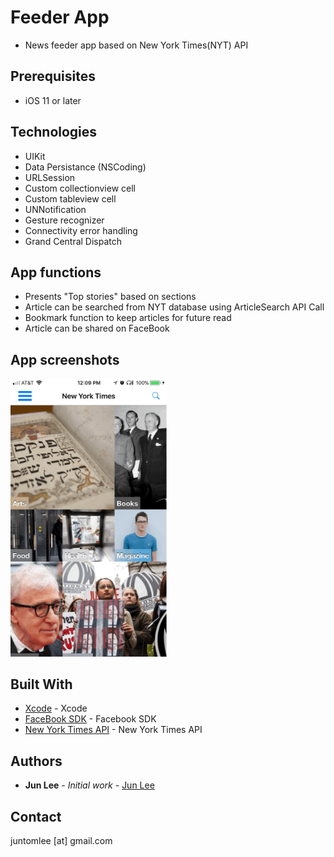 # Feeder App

- News feeder app based on New York Times(NYT) API


## Prerequisites

- iOS 11 or later


## Technologies

- UIKit
- Data Persistance (NSCoding)
- URLSession
- Custom collectionview cell
- Custom tableview cell
- UNNotification
- Gesture recognizer
- Connectivity error handling
- Grand Central Dispatch


## App functions

- Presents "Top stories" based on sections
- Article can be searched from NYT database using ArticleSearch API Call
- Bookmark function to keep articles for future read
- Article can be shared on FaceBook


## App screenshots

<img src="https://raw.githubusercontent.com/Juntomlee/Feeder/master/Screenshot/ArticleSearch.GIF" width="250"/>


## Built With

* [Xcode](https://developer.apple.com/xcode/) - Xcode
* [FaceBook SDK](https://developers.facebook.com/docs/ios/) - Facebook SDK
* [New York Times API](https://developer.nytimes.com/) - New York Times API


## Authors

* **Jun Lee** - *Initial work* - [Jun Lee](https://github.com/juntomlee)


## Contact

juntomlee [at] gmail.com
